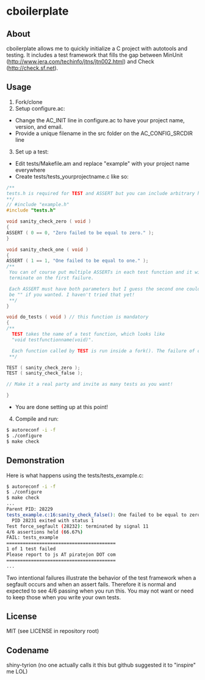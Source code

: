 cboilerplate
============

About
-----
cboilerplate allows me to quickly initialize a C project with autotools and testing. It includes a test framework that fills the gap between MinUnit (http://www.jera.com/techinfo/jtns/jtn002.html) and Check (http://check.sf.net).

Usage
-----
1. Fork/clone
2. Setup configure.ac:
  * Change the AC_INIT line in configure.ac to have your project name, version, and email.
  * Provide a unique filename in the src folder on the AC_CONFIG_SRCDIR line
3. Set up a test:
  * Edit tests/Makefile.am and replace "example" with your project name everywhere
  * Create tests/tests_yourprojectname.c like so:
  ```C
/** 
  tests.h is required for TEST and ASSERT but you can include arbitrary headers too. You can include stdlib.h or whatever you want. I haven't tried using stdin and stdout though; it might mess with the pipes or something so for now I'm calling it "unsupported".
  **/
// #include "example.h"
#include "tests.h"

void sanity_check_zero ( void )
{
  ASSERT ( 0 == 0, "Zero failed to be equal to zero." );
}

void sanity_check_one ( void )
{
  ASSERT ( 1 == 1, "One failed to be equal to one." );
  /**
   You can of course put multiple ASSERTs in each test function and it will
   terminate on the first failure.

   Each ASSERT must have both parameters but I guess the second one could
   be "" if you wanted. I haven't tried that yet!
   **/
}

void do_tests ( void ) // this function is mandatory
{
  /**
    TEST takes the name of a test function, which looks like
    "void testfunctionname(void)".

    Each function called by TEST is run inside a fork(). The failure of one does not prevent another from running (unless you just blow everything compeletely up and the machine grinds to a halt!)
   **/

  TEST ( sanity_check_zero );
  TEST ( sanity_check_false );

  // Make it a real party and invite as many tests as you want!

}
  ```
  * You are done setting up at this point!
4. Compile and run:
  ```bash
  $ autoreconf -i -f
  $ ./configure
  $ make check
  ```

Demonstration
-------------
Here is what happens using the tests/tests_example.c:
```bash
$ autoreconf -i -f
$ ./configure
$ make check
...
Parent PID: 28229
tests_example.c:16:sanity_check_false(): One failed to be equal to zero.
  PID 28231 exited with status 1
Test force_segfault (28232): terminated by signal 11
4/6 assertions held (66.67%)
FAIL: tests_example
========================================
1 of 1 test failed
Please report to js AT piratejon DOT com
========================================
... 
```

Two intentional failures illustrate the behavior of the test framework when a segfault occurs and when an assert fails. Therefore it is normal and expected to see 4/6 passing when you run this. You may not want or need to keep those when you write your own tests.

License
-------
MIT (see LICENSE in repository root)

Codename
--------
shiny-tyrion (no one actually calls it this but github suggested it to "inspire" me LOL)

